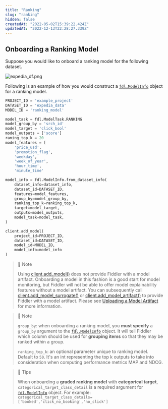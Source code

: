 ```yaml
---
title: "Ranking"
slug: "ranking"
hidden: false
createdAt: "2022-05-02T15:39:22.424Z"
updatedAt: "2022-12-13T22:28:27.339Z"
---
```

## Onboarding a Ranking Model

Suppose you would like to onboard a ranking model for the following dataset.

![](https://files.readme.io/1d6eb09-expedia_df.png "expedia_df.png")

Following is an example of how you would construct a [`fdl.ModelInfo`](https://api.fiddler.ai/#fdl-modelinfo) object for a ranking model.

```python
PROJECT_ID = 'example_project'
DATASET_ID = 'expedia_data'
MODEL_ID = 'ranking_model'

model_task = fdl.ModelTask.RANKING
model_group_by = 'srch_id'
model_target = 'click_bool'
model_outputs = ['score']
raning_top_k = 20
model_features = [
    'price_usd',
    'promotion_flag',
    'weekday',
    'week_of_year',
    'hour_time',
    'minute_time'

model_info = fdl.ModelInfo.from_dataset_info(
    dataset_info=dataset_info,
    dataset_id=DATASET_ID,
    features=model_features,
    group_by=model_group_by,
    ranking_top_k=ranking_top_k,
    target=model_target,
    outputs=model_outputs,
    model_task=model_task,
)

client.add_model(
    project_id=PROJECT_ID,
    dataset_id=DATASET_ID,
    model_id=MODEL_ID,
    model_info=model_info
)
```



> 📘 Note
> 
> Using [client.add_model()](ref:clientadd_model) does not provide Fiddler with a model artifact.  Onboarding a model in this fashion is a good start for model monitoring, but Fiddler will not be able to offer model explainability features without a model artifact.  You can subsequently call [client.add_model_surrogate()](ref:clientadd_model_surrogate) or [client.add_model_artifact()](ref:clientadd_model_artifact) to provide Fiddler with a model artifact.  Please see [Uploading a Model Artifact](https://docs.fiddler.ai/docs/uploading-a-model-artifact) for more information.

> 🚧 Note
> 
> `group_by`: when onboarding a ranking model, you **must specify** a `group_by` argument to the [`fdl.ModelInfo`](https://api.fiddler.ai/#fdl-modelinfo) object. It will tell Fiddler which column should be used for **grouping items** so that they may be ranked within a group.
> 
> `ranking_top_k`: an optional parameter unique to ranking model. Default to `50`. It's an int representing the top k outputs to take into consideration when computing performance metrics MAP and NDCG.

> 📘 Tips
> 
> When onboarding a **graded ranking model** with **categorical target**, `categorical_target_class_detail` is a required argument for [`fdl.ModelInfo`](https://api.fiddler.ai/#fdl-modelinfo) object. For example: `categorical_target_class_details=['booked','click_no_booking','no_click']`